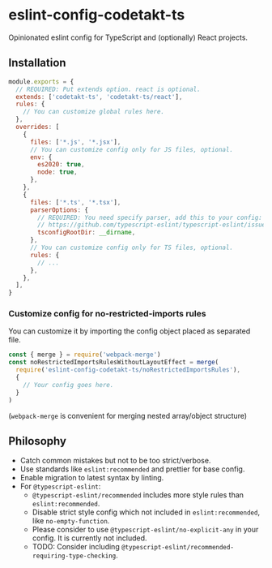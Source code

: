 # eslint-config-codetakt-ts

Opinionated eslint config for TypeScript and (optionally) React projects.

## Installation

```js
module.exports = {
  // REQUIRED: Put extends option. react is optional.
  extends: ['codetakt-ts', 'codetakt-ts/react'],
  rules: {
    // You can customize global rules here.
  },
  overrides: [
    {
      files: ['*.js', '*.jsx'],
      // You can customize config only for JS files, optional.
      env: {
        es2020: true,
        node: true,
      },
    },
    {
      files: ['*.ts', '*.tsx'],
      parserOptions: {
        // REQUIRED: You need specify parser, add this to your config:
        // https://github.com/typescript-eslint/typescript-eslint/issues/251
        tsconfigRootDir: __dirname,
      },
      // You can customize config only for TS files, optional.
      rules: {
        // ...
      },
    },
  ],
}
```

### Customize config for no-restricted-imports rules

You can customize it by importing the config object placed as separated file.

```js
const { merge } = require('webpack-merge')
const noRestrictedImportsRulesWithoutLayoutEffect = merge(
  require('eslint-config-codetakt-ts/noRestrictedImportsRules'),
  {
    // Your config goes here.
  }
)
```

(`webpack-merge` is convenient for merging nested array/object structure)

## Philosophy

- Catch common mistakes but not to be too strict/verbose.
- Use standards like `eslint:recommended` and prettier for base config.
- Enable migration to latest syntax by linting.
- For `@typescript-eslint`:
  - `@typescript-eslint/recommended` includes more style rules than `eslint:recommended`.
  - Disable strict style config which not included in `eslint:recommended`, like `no-empty-function`.
  - Please consider to use `@typescript-eslint/no-explicit-any` in your config. It is currently not included.
  - TODO: Consider including `@typescript-eslint/recommended-requiring-type-checking`.
